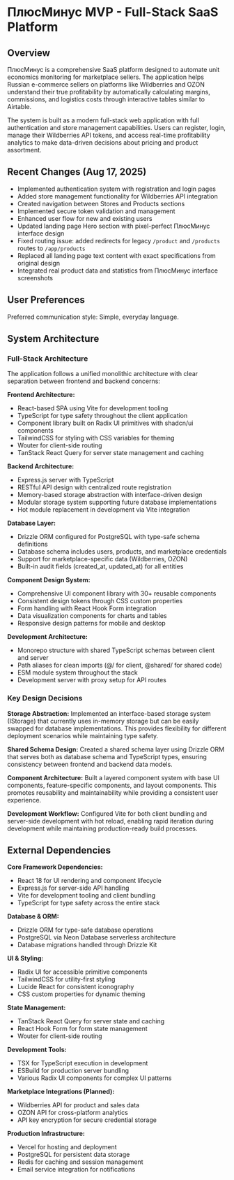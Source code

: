 # ПлюсМинус MVP - Full-Stack SaaS Platform

## Overview

ПлюсМинус is a comprehensive SaaS platform designed to automate unit economics monitoring for marketplace sellers. The application helps Russian e-commerce sellers on platforms like Wildberries and OZON understand their true profitability by automatically calculating margins, commissions, and logistics costs through interactive tables similar to Airtable.

The system is built as a modern full-stack web application with full authentication and store management capabilities. Users can register, login, manage their Wildberries API tokens, and access real-time profitability analytics to make data-driven decisions about pricing and product assortment.

## Recent Changes (Aug 17, 2025)

- Implemented authentication system with registration and login pages
- Added store management functionality for Wildberries API integration
- Created navigation between Stores and Products sections
- Implemented secure token validation and management
- Enhanced user flow for new and existing users
- Updated landing page Hero section with pixel-perfect ПлюсМинус interface design
- Fixed routing issue: added redirects for legacy `/product` and `/products` routes to `/app/products`
- Replaced all landing page text content with exact specifications from original design
- Integrated real product data and statistics from ПлюсМинус interface screenshots

## User Preferences

Preferred communication style: Simple, everyday language.

## System Architecture

### Full-Stack Architecture
The application follows a unified monolithic architecture with clear separation between frontend and backend concerns:

**Frontend Architecture:**
- React-based SPA using Vite for development tooling
- TypeScript for type safety throughout the client application
- Component library built on Radix UI primitives with shadcn/ui components
- TailwindCSS for styling with CSS variables for theming
- Wouter for client-side routing
- TanStack React Query for server state management and caching

**Backend Architecture:**
- Express.js server with TypeScript
- RESTful API design with centralized route registration
- Memory-based storage abstraction with interface-driven design
- Modular storage system supporting future database implementations
- Hot module replacement in development via Vite integration

**Database Layer:**
- Drizzle ORM configured for PostgreSQL with type-safe schema definitions
- Database schema includes users, products, and marketplace credentials
- Support for marketplace-specific data (Wildberries, OZON)
- Built-in audit fields (created_at, updated_at) for all entities

**Component Design System:**
- Comprehensive UI component library with 30+ reusable components
- Consistent design tokens through CSS custom properties
- Form handling with React Hook Form integration
- Data visualization components for charts and tables
- Responsive design patterns for mobile and desktop

**Development Architecture:**
- Monorepo structure with shared TypeScript schemas between client and server
- Path aliases for clean imports (@/ for client, @shared/ for shared code)
- ESM module system throughout the stack
- Development server with proxy setup for API routes

### Key Design Decisions

**Storage Abstraction:**
Implemented an interface-based storage system (IStorage) that currently uses in-memory storage but can be easily swapped for database implementations. This provides flexibility for different deployment scenarios while maintaining type safety.

**Shared Schema Design:**
Created a shared schema layer using Drizzle ORM that serves both as database schema and TypeScript types, ensuring consistency between frontend and backend data models.

**Component Architecture:**
Built a layered component system with base UI components, feature-specific components, and layout components. This promotes reusability and maintainability while providing a consistent user experience.

**Development Workflow:**
Configured Vite for both client bundling and server-side development with hot reload, enabling rapid iteration during development while maintaining production-ready build processes.

## External Dependencies

**Core Framework Dependencies:**
- React 18 for UI rendering and component lifecycle
- Express.js for server-side API handling
- Vite for development tooling and client bundling
- TypeScript for type safety across the entire stack

**Database & ORM:**
- Drizzle ORM for type-safe database operations
- PostgreSQL via Neon Database serverless architecture
- Database migrations handled through Drizzle Kit

**UI & Styling:**
- Radix UI for accessible primitive components
- TailwindCSS for utility-first styling
- Lucide React for consistent iconography
- CSS custom properties for dynamic theming

**State Management:**
- TanStack React Query for server state and caching
- React Hook Form for form state management
- Wouter for client-side routing

**Development Tools:**
- TSX for TypeScript execution in development
- ESBuild for production server bundling
- Various Radix UI components for complex UI patterns

**Marketplace Integrations (Planned):**
- Wildberries API for product and sales data
- OZON API for cross-platform analytics
- API key encryption for secure credential storage

**Production Infrastructure:**
- Vercel for hosting and deployment
- PostgreSQL for persistent data storage
- Redis for caching and session management
- Email service integration for notifications